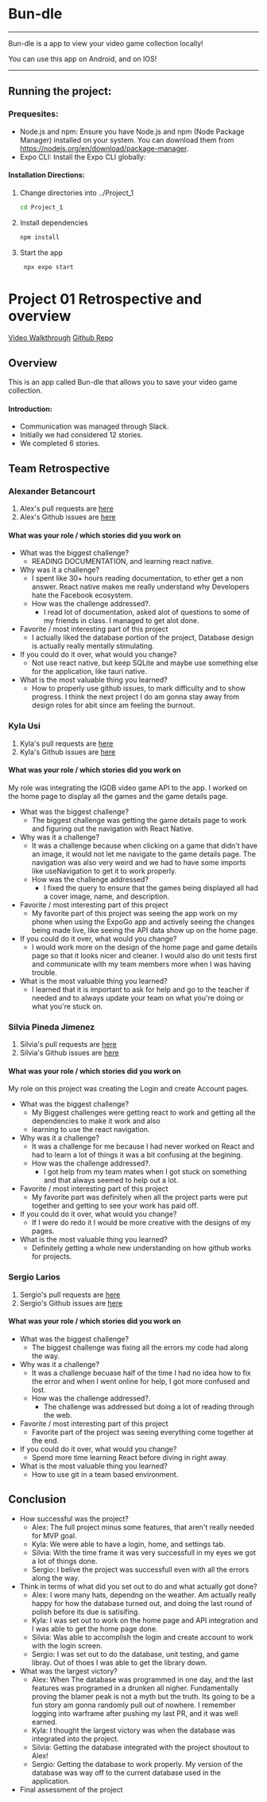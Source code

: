# Bun-dle
<hr>
Bun-dle is a app to view your video game collection locally! 


You can use this app on Android, and on IOS!

<hr>

## Running the project:

### Prequesites:

- Node.js and npm: Ensure you have Node.js and npm (Node Package Manager) installed on your system. You can download them from https://nodejs.org/en/download/package-manager.  
- Expo CLI: Install the Expo CLI globally: 

#### Installation Directions:
1. Change directories into ../Project_1
   ```bash
   cd Project_1
   ```
2. Install dependencies

   ```bash
   npm install
   ```

3. Start the app

   ```bash
    npx expo start
   ```
# Project 01 Retrospective and overview
[Video Walkthrough]()
[Github Repo](https://github.com/slariosjr/CST438-Project1)
## Overview
This is an app called Bun-dle that allows you to save your video game collection.
#### Introduction:
* Communication was managed through Slack.
* Initially we had considered 12 stories.
* We completed 6 stories.

## Team Retrospective

### Alexander Betancourt
1. Alex's pull requests are [here](https://github.com/slariosjr/CST438-Project1/pulls?q=is%3Aopen%2Fclosed+is%3Apr+author%3AXOR-SABER)
1. Alex's Github issues are [here](https://github.com/slariosjr/CST438-Project1/issues?q=is%3Aopen%2Fclosed+is%3Aissue+author%3AXOR-SABER)

#### What was your role / which stories did you work on

+ What was the biggest challenge? 
  + READING DOCUMENTATION, and learning react native. 
+ Why was it a challenge?
   +  I spent like 30+ hours reading documentation, to ether get a non answer. React native makes me really understand why Developers hate the Facebook ecosystem.
  + How was the challenge addressed?.
     + I read lot of documentation, asked alot of questions to some of my friends in class. I managed to get alot done. 
+ Favorite / most interesting part of this project
   + I actually liked the database portion of the project, Database design is actually really mentally stimulating. 
+ If you could do it over, what would you change?
   + Not use react native, but keep SQLite and maybe use something else for the application, like tauri native. 
+ What is the most valuable thing you learned?
   + How to properly use github issues, to mark difficulty and to show progress. I think the next project I do am gonna stay away from design roles for abit since am feeling the burnout. 

### Kyla Usi
1. Kyla's pull requests are [here](https://github.com/slariosjr/CST438-Project1/pulls?q=is%3Aopen%2Fclosed+is%3Apr+author%3Akylamusi)
2. Kyla's Github issues are [here](https://github.com/slariosjr/CST438-Project1/issues?q=is%3Aopen%2Fclosed+is%3Aissue+author%3Akylamusi+)

#### What was your role / which stories did you work on
My role was integrating the IGDB video game API to the app. I worked on the home page to display all the games and the game details page. 

+ What was the biggest challenge?
   + The biggest challenge was getting the game details page to work and figuring out the navigation with React Native. 
+ Why was it a challenge?
   + It was a challenge because when clicking on a game that didn't have an image, it would not let me navigate to the game details page. The navigation was also very weird and we had to have some imports like useNavigation to get it to work properly.
   + How was the challenge addressed?
      + I fixed the query to ensure that the games being displayed all had a cover image, name, and description. 
+ Favorite / most interesting part of this project
   + My favorite part of this project was seeing the app work on my phone when using the ExpoGo app and actively seeing the changes being made live, like seeing the API data show up on the home page.
+ If you could do it over, what would you change?
   + I would work more on the design of the home page and game details page so that it looks nicer and cleaner. I would also do unit tests first and communicate with my team members more when I was having trouble. 
+ What is the most valuable thing you learned?
   + I learned that it is important to ask for help and go to the teacher if needed and to always update your team on what you're doing or what you're stuck on.

### Silvia Pineda Jimenez
1. Silvia's pull requests are [here](https://github.com/slariosjr/CST438-Project1/pulls?q=is%3Aopen%2Fclosed+is%3Apr+author%3Aspineda12)
1. Silvia's Github issues are [here](https://github.com/slariosjr/CST438-Project1/issues?q=is%3Aopen%2Fclosed+is%3Aissue+author%3Aspineda12)

#### What was your role / which stories did you work on
My role on this project was creating the Login and create Account pages.
+ What was the biggest challenge? 
  + My Biggest challenges were getting react to work and getting all the dependencies to make it work and also
  + learning to use the react navigation.
+ Why was it a challenge?
   +  It was a challenge for me because I had never worked on React and had to learn a lot of things it was a bit confusing at the begining.  
  + How was the challenge addressed?.
     + I got help from my team mates when I got stuck on something and that always seemed to help out a lot.
+ Favorite / most interesting part of this project
   + My favorite part was definitely when all the project parts were put together and getting to see your work has paid off.
+ If you could do it over, what would you change?
   + If I were do redo it I would be more creative with the designs of my pages.
+ What is the most valuable thing you learned?
   + Definitely getting a whole new understanding on how github works for projects.
### Sergio Larios
1. Sergio's pull requests are [here](https://github.com/slariosjr/CST438-Project1/pulls?q=is%3Aopen%2Fclosed+is%3Apr+author%3Aslariosjr)
1. Sergio's Github issues are [here](https://github.com/slariosjr/CST438-Project1/issues?q=is%3Aopen%2Fclosed+is%3Aissue+author%3Aslariosjr2)

#### What was your role / which stories did you work on

+ What was the biggest challenge? 
  + The biggest challenge was fixing all the errors my code had along the way.
+ Why was it a challenge?
   +    It was a challenge becuase half of the time I had no idea how to fix the error and when I went online for help, I got more confused and lost.
  + How was the challenge addressed?.
     + The challenge was addressed but doing a lot of reading through the web.
+ Favorite / most interesting part of this project
   + Favorite part of the project was seeing everything come together at the end.
+ If you could do it over, what would you change?
   + Spend more time learning React before diving in right away.
+ What is the most valuable thing you learned?
   + How to use git in a team based environment.

## Conclusion
- How successful was the project?
   - Alex: The full project minus some features, that aren't really needed for MVP goal.  
   - Kyla: We were able to have a login, home, and settings tab.
   - Silvia: With the time frame it was very successfull in my eyes we got a lot of things done.
   - Sergio: I belive the project was successfull even with all the errors along the way.
- Think in terms of what did you set out to do and what actually got done?
  - Alex: I wore many hats, dependng on the weather. Am actually really happy for how the database turned out, and doing the last round of polish before its due is satisifing. 
  - Kyla: I was set out to work on the home page and API integration and I was able to get the home page done.
  - Silvia: Was able to accomplish the login and create account to work with the login screen.
  - Sergio: I was set out to do the database, unit testing, and game libray. Out of thoes I was able to get the library down.
- What was the largest victory?
   - Alex: When The database was programmed in one day, and the last features was programed in a drunken all nigher. Fundamentally proving the blamer peak is not a myth but the truth. Its going to be a fun story am gonna randomly pull out of nowhere. I remember logging into warframe after pushing my last PR, and it was well earned. 
   - Kyla: I thought the largest victory was when the database was integrated into the project. 
   - Silvia: Getting the database integrated with the project shoutout to Alex! 
   - Sergio: Getting the database to work properly. My version of the database was way off to the current database used in the application.
- Final assessment of the project
